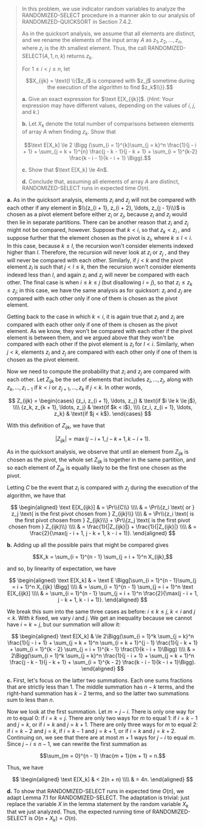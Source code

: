 > In this problem, we use indicator random variables to analyze the $\text{RANDOMIZED-SELECT}$ procedure in a manner akin to our analysis of $\text{RANDOMIZED-QUICKSORT}$ in Section 7.4.2.
>
> As in the quicksort analysis, we assume that all elements are distinct, and we rename the elements of the input array $A$ as $z_1, z_2, \ldots, z_n$, where $z_i$ is the $i$th smallest element. Thus, the call $\text{RANDOMIZED-SELECT}(A, 1, n, k)$ returns $z_k$.
>
> For $1 \le i < j \le n$, let
>
> $$X_{ijk} = \text{I \\{$z_i$ is compared with $z_j$ sometime during the execution of the algorithm to find $z_k$\\}}.$$
>
> **a.** Give an exact expression for $\text E[X_{ijk}]$. ($\textit{Hint:}$ Your expression may have different values, depending on the values of $i$, $j$, and $k$.)
>
> **b.** Let $X_k$ denote the total number of comparisons between elements of array $A$ when finding $z_k$. Show that
>
> $$\text E[X_k] \le 2 \Bigg (\sum_{i = 1}^{k}\sum_{j = k}^n \frac{1}{j - i + 1} + \sum_{j = k + 1}^{n} \frac{j - k - 1}{j - k + 1} + \sum_{i = 1}^{k-2} \frac{k - i - 1}{k - i + 1} \Bigg).$$
>
> **c.** Show that $\text E[X_k] \le 4n$.
>
> **d.** Conclude that, assuming all elements of array $A$ are distinct, $\text{RANDOMIZED-SELECT}$ runs in expected time $O(n)$.

**a.** As in the quicksort analysis, elements $z_i$ and $z_j$ will not be compared with each other if any element in $\\{z_{i + 1}, z_{i + 2}, \ldots, z_{j - 1}\\}$ is chosen as a pivot element before either $z_i$ or $z_j$, because $z_i$ and $z_j$ would then lie in separate partitions. There can be another reason that $z_i$ and $z_j$ might not be compared, however. Suppose that $k < i$, so that $z_k < z_i$ , and suppose further that the element chosen as the pivot is $z_l$, where $k \le l < i$. In this case, because $k \le l$, the recursion won't consider elements indexed higher than $l$. Therefore, the recursion will never look at $z_i$ or $z_j$ , and they will never be compared with each other. Similarly, if $j < k$ and the pivot element $z_l$ is such that $j < l \le k$, then the recursion won't consider elements indexed less than $l$, and again $z_i$ and $z_j$ will never be compared with each other. The final case is when $i \le k \le j$ (but disallowing $i = j$), so that $z_i \le z_k \le z_j$; in this case, we have the same analysis as for quicksort: $z_i$ and $z_j$ are compared with each other only if one of them is chosen as the pivot element.

Getting back to the case in which $k < i$, it is again true that $z_i$ and $z_j$ are compared with each other only if one of them is chosen as the pivot element. As we know, they won't be compared with each other if the pivot element is between them, and we argued above that they won't be compared with each other if the pivot element is $z_l$ for $l < i$. Similarly, when $j < k$, elements $z_i$ and $z_j$ are compared with each other only if one of them is chosen as the pivot element.

Now we need to compute the probability that $z_i$ and $z_j$ are compared with each other. Let $Z_{ijk}$ be the set of elements that includes $z_i, \ldots, z_j$, along with $z_k, \ldots, z_{i - 1}$ if $k < i$ or $z_{j + 1}, \ldots, z_k$ if $j < k$. In other words,

$$
Z_{ijk} =
\begin{cases}
{z_i, z_{i + 1}, \ldots, z_j} & \text{if $i \le k \le j$}, \\\\
{z_k, z_{k + 1}, \ldots, z_j} & \text{if $k < i$}, \\\\
{z_i, z_{i + 1}, \ldots, z_k} & \text{if $j < k$}.
\end{cases}
$$

With this definition of $Z_{ijk}$, we have that

$$|Z_{ijk}| = \max(j - i + 1, j - k + 1, k - i + 1).$$

As in the quicksort analysis, we observe that until an element from $Z_{ijk}$ is chosen as the pivot, the whole set $Z_{ijk}$ is together in the same partition, and so each element of $Z_{ijk}$ is equally likely to be the first one chosen as the pivot.

Letting $C$ be the event that $z_i$ is compared with $z_j$ during the execution of the algorithm, we have that

$$
\begin{aligned}
\text E[X_{ijk}]
    & = \Pr\\{C\\} \\\\
    & = \Pr\\{z_i \text{ or } z_j \text{ is the first pivot chosen from } Z_{ijk}\\} \\\\
    & = \Pr\\{z_i \text{ is the first pivot chosen from } Z_{ijk}\\} + \Pr\\{z_j \text{ is the first pivot chosen from } Z_{ijk}\\} \\\\
    & = \frac{1}{|Z_{ijk}|} + \frac{1}{|Z_{ijk}|} \\\\
    & = \frac{2}{\max(j - i + 1, j - k + 1, k - i + 1)}.
\end{aligned}
$$

**b.** Adding up all the possible pairs that might be compared gives

$$X_k = \sum_{i = 1}^{n - 1} \sum_{j = i + 1}^n X_{ijk},$$

and so, by linearity of expectation, we have

$$
\begin{aligned}
\text E[X_k]
    & = \text E \Bigg[\sum_{i = 1}^{n - 1}\sum_{j = i + 1}^n X_{ijk} \Bigg] \\\\
    & = \sum_{i = 1}^{n - 1} \sum_{j = i + 1}^n \text E[X_{ijk}] \\\\
    & = \sum_{i = 1}^{n - 1} \sum_{j = i + 1}^n \frac{2}{\max(j - i + 1, j - k + 1, k - i + 1)}.
\end{aligned}
$$

We break this sum into the same three cases as before: $i \le k \le j$, $k < i$ and $j < k$. With $k$ fixed, we vary $i$ and $j$. We get an inequality because we cannot have $i = k = j$, but our summation will allow it:

$$
\begin{aligned}
\text E[X_k]
    & \le 2\Bigg(\sum_{i = 1}^k \sum_{j = k}^n \frac{1}{j - i + 1}
               + \sum_{j = k + 1}^n \sum_{i = k + 1}^{j - 1} \frac{1}{j - k + 1}
               + \sum_{i = 1}^{k - 2} \sum_{j = i + 1}^{k - 1} \frac{1}{k - i + 1}\Bigg) \\\\
    & =   2\Bigg(\sum_{i = 1}^k \sum_{j = k}^n \frac{1}{j - i + 1}
               + \sum_{j = k + 1}^n \frac{j - k - 1}{j - k + 1}
               + \sum_{i = 1}^{k - 2} \frac{k - i - 1}{k - i + 1}\Bigg).
\end{aligned}
$$

**c.** First, let's focus on the latter two summations. Each one sums fractions that are strictly less than 1. The middle summation has $n - k$ terms, and the right-hand summation has $k - 2$ terms, and so the latter two summations sum to less than $n$.

Now we look at the first summation. Let $m = j - i$. There is only one way for $m$ to equal $0$: if $i = k = j$. There are only two ways for $m$ to equal $1$: if $i = k - 1$ and $j = k$, or if $i = k$ and $j = k + 1$. There are only three ways for $m$ to equal $2$: if $i = k - 2$ and $j = k$, if $i = k - 1$ and $j = k + 1$, or if $i = k$ and $j = k + 2$. Continuing on, we see that there are at most $m + 1$ ways for $j - i$ to equal $m$. Since $j - i \le n - 1$, we can rewrite the first summation as

$$\sum_{m = 0}^{n - 1} \frac{m + 1}{m + 1} = n.$$

Thus, we have

$$
\begin{aligned}
\text E[X_k]
    & < 2(n + n) \\\\
    & = 4n.
\end{aligned}
$$

**d.** To show that $\text{RANDOMIZED-SELECT}$ runs in expected time $O(n)$, we adapt Lemma 7.1 for $\text{RANDOMIZED-SELECT}$. The adaptation is trivial: just replace the variable $X$ in the lemma statement by the random variable $X_k$ that we just analyzed. Thus, the expected running time of $\text{RANDOMIZED-SELECT}$ is $O(n + X_k) = O(n)$.
